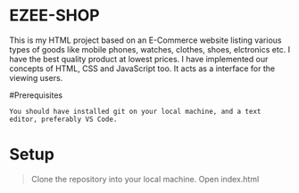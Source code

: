 # EZEE-SHOP

This is my HTML project based on an E-Commerce website listing various types of goods like mobile phones, watches, clothes, shoes, elctronics etc. I have the best quality product at lowest prices. I have implemented our concepts of HTML, CSS and JavaScript too. It acts as a interface for the viewing users.



#Prerequisites

    You should have installed git on your local machine, and a text editor, preferably VS Code.
    
# Setup

   > Clone the repository into your local machine.
    Open index.html
    
